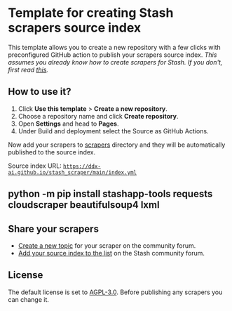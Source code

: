 # Template for creating Stash scrapers source index

This template allows you to create a new repository with a few clicks with preconfigured GitHub action to publish your scrapers source index. 
_This assumes you already know how to create scrapers for Stash. If you don't, first read [this](https://docs.stashapp.cc/in-app-manual/scraping/scraperdevelopment/)._

## How to use it?

1. Click **Use this template** > **Create a new repository**. 
1. Choose a repository name and click **Create repository**.
1. Open **Settings** and head to **Pages**.
1. Under Build and deployment select the Source as GitHub Actions.

Now add your scrapers to [scrapers](/scrapers) directory and they will be automatically published to the source index.

Source index URL: [`https://ddx-ai.github.io/stash_scraper/main/index.yml`](https://ddx-ai.github.io/stash_scraper/main/index.yml)
## python -m pip install stashapp-tools requests cloudscraper beautifulsoup4 lxml
## Share your scrapers

- [Create a new topic](https://discourse.stashapp.cc/t/-/146) for your scraper on the community forum.
- [Add your source index to the list](https://discourse.stashapp.cc/t/-/834) on the Stash community forum.

## License

The default license is set to [AGPL-3.0](/LICENCE). Before publishing any scrapers you can change it.
